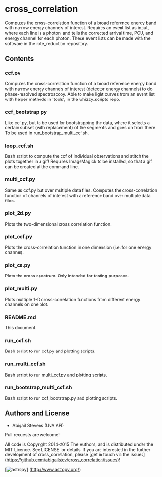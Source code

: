 # cross_correlation
Computes the cross-correlation function of a broad reference energy band with 
narrow energy channels of interest. Requires an event list as input, where each
line is a photon, and tells the corrected arrival time, PCU, and energy channel 
for each photon. These event lists can be made with the software in the 
rxte_reduction repository.

## Contents

### ccf.py
Computes the cross-correlation function of a broad reference energy band with 
narrow energy channels of interest (detector energy channels) to do 
phase-resolved spectroscopy. Able to make light curves from an event list with 
helper methods in 'tools', in the whizzy_scripts repo.

### ccf_bootstrap.py
Like ccf.py, but to be used for bootstrapping the data, where it selects a 
certain subset (with replacement) of the segments and goes on from there. To be
used in run_bootstrap_multi_ccf.sh.

### loop_ccf.sh
Bash script to compute the ccf of individual observations and stitch the plots 
together in a gif! Requires ImageMagick to be installed, so that a gif can be 
created at the command line.

### multi_ccf.py
Same as ccf.py but over multiple data files.
Computes the cross-correlation function of channels of interest with a reference
band over multiple data files.

### plot_2d.py
Plots the two-dimensional cross correlation function.

### plot_ccf.py
Plots the cross-correlation function in one dimension (i.e. for one energy 
channel).

### plot_cs.py
Plots the cross spectrum. Only intended for testing purposes.

### plot_multi.py
Plots multiple 1-D cross-correlation functions from different energy channels on
one plot.

### README.md
This document.

### run_ccf.sh
Bash script to run ccf.py and plotting scripts.

### run_multi_ccf.sh
Bash script to run multi_ccf.py and plotting scripts.

### run_bootstrap_multi_ccf.sh
Bash script to run ccf_bootstrap.py and plotting scripts.


## Authors and License
* Abigail Stevens (UvA API)

Pull requests are welcome!

All code is Copyright 2014-2015 The Authors, and is distributed under the MIT 
Licence. See LICENSE for details. If you are interested in the further 
development of cross_correlation, please [get in touch via the issues]
(https://github.com/abigailstev/cross_correlation/issues)!


[![astropy](http://img.shields.io/badge/powered%20by-AstroPy-orange.svg?style=flat)]
(http://www.astropy.org/) 
